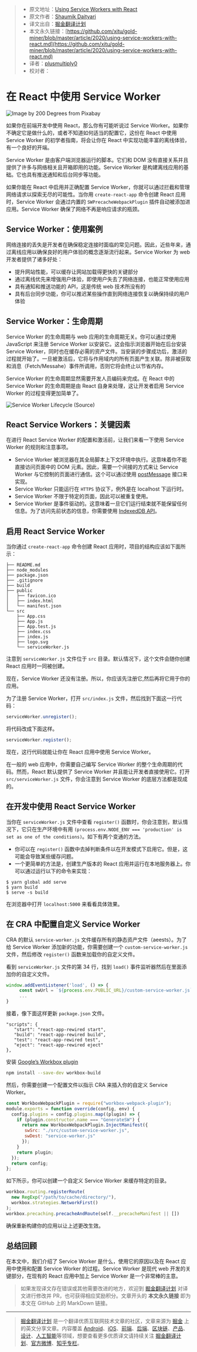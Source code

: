 > * 原文地址：[Using Service Workers with React](https://blog.bitsrc.io/using-service-workers-with-react-27a4c5e2d1a9)
> * 原文作者：[Shaumik Daityari](https://medium.com/@ds_mik)
> * 译文出自：[掘金翻译计划](https://github.com/xitu/gold-miner)
> * 本文永久链接：[https://github.com/xitu/gold-miner/blob/master/article/2020/using-service-workers-with-react.md](https://github.com/xitu/gold-miner/blob/master/article/2020/using-service-workers-with-react.md)
> * 译者：[plusmultiply0](https://github.com/plusmultiply0)
> * 校对者：

# 在 React 中使用 Service Worker

![Image by [200 Degrees](https://pixabay.com/users/200degrees-2051452/?utm_source=link-attribution&utm_medium=referral&utm_campaign=image&utm_content=2165376) from [Pixabay](https://pixabay.com/?utm_source=link-attribution&utm_medium=referral&utm_campaign=image&utm_content=2165376)](https://cdn-images-1.medium.com/max/2560/1*WAsSdE5Mh8fHLlDQDVYnSA.png)

如果你在前端开发中使用 React，那么你有可能听说过 Service Worker。如果你不确定它是做什么的，或者不知道如何适当的配置它，这份在 React 中使用 Service Worker 的初学者指南，将会让你在 React 中实现功能丰富的离线体验，有一个良好的开端。

Service Worker 是由客户端浏览器运行的脚本。它们和 DOM 没有直接关系并且提供了许多与网络相关且开箱即用的功能。Service Worker 是构建离线应用的基础。它也具有推送通知和后台同步等功能。

如果你能在 React 中启用并正确配置 Service Worker，你就可以通过拦截和管理网络请求以探索无尽的可能性。当你用 `create-react-app` 命令创建 React 应用时，Service Worker 会通过内置的 `SWPrecacheWebpackPlugin` 插件自动被添加进应用。Service Worker 确保了网络不再是响应请求的瓶颈。

## Service Worker：使用案例

网络连接的丢失是开发者在确保稳定连接时面临的常见问题。因此，近些年来，通过离线应用以确保良好的用户体验的概念逐渐流行起来。Service Worker 为 web 开发者提供了诸多好处：

* 提升网站性能，可以缓存让网站加载得更快的关键部分
* 通过离线优先来增强用户体验，即使用户失去了网络连接，也能正常使用应用
* 具有通知和推送功能的 API，这是传统 web 技术所没有的
* 具有后台同步功能，你可以推迟某些操作直到网络连接恢复以确保持续的用户体验

## Service Worker：生命周期

Service Worker 的生命周期与 web 应用的生命周期无关。你可以通过使用 JavaScript 来注册 Service Worker 以安装它。这会指示浏览器开始在后台安装 Service Worker，同时也在缓存必需的资产文件。当安装的步骤成功后，激活的过程就开始了。一旦被激活后，它将与作用域内的所有页面产生关联。除非被获取和消息（Fetch/Messahe）事件所调用，否则它将会终止以节省内存。

Service Worker 的生命周期显然需要开发人员编码来完成。在 React 中的 Service Worker 的生命周期是由 React 自身来处理，这让开发者启用 Service Worker 的过程变得更加简单了。

![Service Worker Lifecycle ([Source](https://developers.google.com/web/fundamentals/primers/service-workers))](https://cdn-images-1.medium.com/max/2000/1*HUnu3nbBSq2lDoOSllBkiA.png)

## React Service Workers：关键因素

在进行 React Service Worker 的配置和激活前，让我们来看一下使用 Service Worker 的规则和注意事项。

* Service Worker 被浏览器在其全局脚本上下文环境中执行。这意味着你不能直接访问页面中的 DOM 元素。因此，需要一个间接的方式来让 Service Worker 与它控制的页面进行通信。这个可以通过使用 [postMessage](https://developer.mozilla.org/en-US/docs/Web/API/Client/postMessage) 接口来实现。
* Service Worker 只能运行在 `HTTPS` 协议下，例外是在 localhost 下运行时。
* Service Worker 不限于特定的页面，因此可以被重复使用。
* Service Worker 是事件驱动的。这意味着一旦它们运行结束就不能保留任何信息。为了访问先前状态的信息，你需要使用 [IndexedDB API](https://developer.mozilla.org/en-US/docs/Web/API/IndexedDB_API)。

## 启用 React Service Worker

当你通过 `create-react-app` 命令创建 React 应用时，项目的结构应该如下面所示：

```
├── README.md
├── node_modules
├── package.json
├── .gitignore
├── build
├── public
│   ├── favicon.ico
│   ├── index.html
│   └── manifest.json
└── src
    ├── App.css
    ├── App.js
    ├── App.test.js
    ├── index.css
    ├── index.js
    ├── logo.svg
    └── serviceWorker.js
```

注意到 `serviceWorker.js` 文件位于 `src` 目录。默认情况下，这个文件会随你创建 React 应用时一同被创建。

现在，Service Worker 还没有注册。所以，你应该先注册它,然后再将它用于你的应用。

为了注册 Service Worker，打开 `src/index.js` 文件，然后找到下面这一行代码：

```js
serviceWorker.unregister();
```

将代码改成下面这样。

```js
serviceWorker.register();
```

现在，这行代码就能让你在 React 应用中使用 Service Worker。

在一般的 web 应用中，你需要自己编写 Service Worker 的整个生命周期的代码。然而，React 默认提供了 Service Worker 并且能让开发者直接使用它。打开 `src/serviceWorker.js` 文件，你会注意到 Service Worker 的底层方法都是现成的。

## 在开发中使用 React Service Worker

当你在 `serviceWorker.js` 文件中查看 `register()` 函数时，你会注意到，默认情况下，它只在生产环境中有用 `(process.env.NODE_ENV === 'production' is set as one of the conditions)`。如下有两个变通的方法。

* 你可以在 `register()` 函数中去掉判断条件以在开发模式下启用它。但是，这可能会导致某些缓存问题。
* 一个更简单的方法是，创建生产版本的 React 应用并运行在本地服务器上。你可以通过运行以下的命令来实现：

```
$ yarn global add serve
$ yarn build
$ serve -s build
```

在浏览器中打开 `localhost:5000` 来看看具体效果。

## 在 CRA 中配置自定义 Service Worker

CRA 的默认 `service-worker.js` 文件缓存所有的静态资产文件（aeests）。为了给 Service Worker 添加新的功能，你需要创建一个 `custom-service-worker.js` 文件，然后修改 `register()` 函数来加载你的自定义文件。

看到 `serviceWorker.js` 文件的第 34 行，找到 `load()` 事件监听器然后在里面添加你的自定义文件。

```js
window.addEventListener('load', () => {
     const swUrl = `${process.env.PUBLIC_URL}/custom-service-worker.js`;
     ...
}
```

接着，像下面这样更新 `package.json` 文件。

```
"scripts": {
   "start": "react-app-rewired start",
   "build": "react-app-rewired build",
   "test": "react-app-rewired test",
   "eject": "react-app-rewired eject"
},
```

安装 [Google’s Workbox plugin](https://developers.google.com/web/tools/workbox/guides/codelabs/webpack)

```bash
npm install --save-dev workbox-build
```

然后，你需要创建一个配置文件以指示 CRA 来插入你的自定义 Service Worker。

```js
const WorkboxWebpackPlugin = require("workbox-webpack-plugin");
module.exports = function override(config, env) {
  config.plugins = config.plugins.map((plugin) => {
    if (plugin.constructor.name === "GenerateSW") {
      return new WorkboxWebpackPlugin.InjectManifest({
       swSrc: "./src/custom-service-worker.js",
       swDest: "service-worker.js"
      });
    }
    return plugin;
  });
  return config;
};
```

如下所示，你可以创建一个自定义 Service Worker 来缓存特定的目录。

```js
workbox.routing.registerRoute(
  new RegExp("/path/to/cache/directory/"),
  workbox.strategies.NetworkFirst()
);
workbox.precaching.precacheAndRoute(self.__precacheManifest || [])
```

确保重新构建你的应用以让上述更改生效。

## 总结回顾

在本文中，我们介绍了 Service Worker 是什么，使用它的原因以及在 React 应用中使用和配置 Service Worker 的过程。Service Worker 是现代 web 开发的关键部分，在现有的 React 应用中加上  Service Worker 是一个非常棒的主意。

> 如果发现译文存在错误或其他需要改进的地方，欢迎到 [掘金翻译计划](https://github.com/xitu/gold-miner) 对译文进行修改并 PR，也可获得相应奖励积分。文章开头的 **本文永久链接** 即为本文在 GitHub 上的 MarkDown 链接。

---

> [掘金翻译计划](https://github.com/xitu/gold-miner) 是一个翻译优质互联网技术文章的社区，文章来源为 [掘金](https://juejin.im) 上的英文分享文章。内容覆盖 [Android](https://github.com/xitu/gold-miner#android)、[iOS](https://github.com/xitu/gold-miner#ios)、[前端](https://github.com/xitu/gold-miner#前端)、[后端](https://github.com/xitu/gold-miner#后端)、[区块链](https://github.com/xitu/gold-miner#区块链)、[产品](https://github.com/xitu/gold-miner#产品)、[设计](https://github.com/xitu/gold-miner#设计)、[人工智能](https://github.com/xitu/gold-miner#人工智能)等领域，想要查看更多优质译文请持续关注 [掘金翻译计划](https://github.com/xitu/gold-miner)、[官方微博](http://weibo.com/juejinfanyi)、[知乎专栏](https://zhuanlan.zhihu.com/juejinfanyi)。
